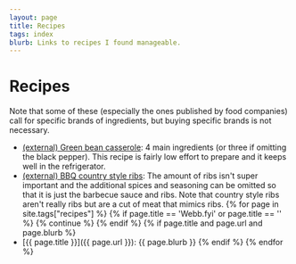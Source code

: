 ```yaml
---
layout: page
title: Recipes
tags: index
blurb: Links to recipes I found manageable.
---
```


# Recipes

Note that some of these (especially the ones published by food companies) call
for specific brands of ingredients, but buying specific brands is not necessary.

- [(external) Green bean casserole](https://www.mccormick.com/blogs/frenchs-recipes/green-bean-casserole):
  4 main ingredients (or three if omitting the black pepper).
  This recipe is fairly low effort to prepare and it keeps well in the refrigerator.
- [(external) BBQ country style ribs](https://www.food.com/recipe/the-most-tender-country-style-honey-bbq-ribs-501742):
  The amount of ribs isn't super important and the additional spices and
  seasoning can be omitted so that it is just the barbecue sauce and ribs.
  Note that country style ribs aren't really ribs but are a cut of meat that
  mimics ribs.
{% for page in site.tags["recipes"] %}
{%   if page.title == 'Webb.fyi' or page.title == '' %}
{%     continue %}
{%   endif %}
{%   if page.title and page.url and page.blurb %}
- [{{ page.title }}]({{ page.url }}): {{ page.blurb }}
{%   endif %}
{% endfor %}
